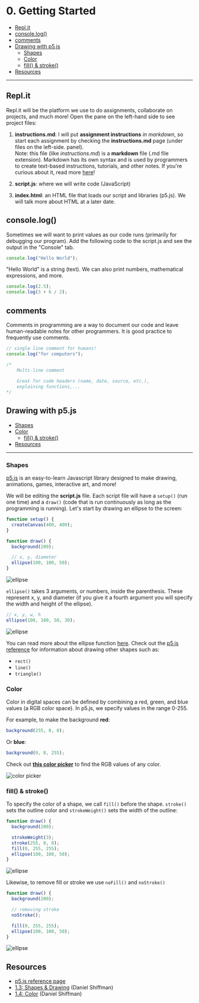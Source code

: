 # 0. Getting Started

- [Repl.it]("#replit")
- [console.log()]("#consolelog")
- [comments]("#comments")
- [Drawing with p5.js]("#drawing-with-p5js")
  - [Shapes](#shapes)
  - [Color](#color)
  - [fill() & stroke()](#fill--stroke)
- [Resources](#other-resources)
---

## Repl.it
Repl.it will be the platform we use to do assignments, collaborate on projects, and much more! Open the pane on the left-hand side to see project files:  

1. **instructions.md**: I will put **assignment instructions** *in markdown*, so start each assignment by checking the **instructions.md** page (under files on the left-side. panel).   
Note: this file (like *instructions.md*) is a **markdown** file (.md file extension). Markdown has its own syntax and is used by programmers to create text-based instructions, tutorials, and other notes. If you're curious about it, read more [here](https://www.markdownguide.org/basic-syntax/)!

2. **script.js**: where we will write code (JavaScript)

3. **index.html**: an HTML file that loads our script and libraries (p5.js). We will talk more about HTML at a later date.


## console.log()

Sometimes we will want to print values as our code runs (primarily for debugging our program). Add the following code to the script.js and see the output in the "Console" tab.

```javascript
console.log("Hello World");
```

"Hello World" is a string (text). We can also print numbers, mathematical expressions, and more.


```javascript
console.log(2.5);
console.log(3 + 6 / 2);
```

## comments
Comments in programming are a way to document our code and leave human-readable notes for other programmers. It is good practice to frequently use comments.

```javascript
// single line comment for humans!
console.log("for computers");

/*
    Multi-line comment
    
    Great for code headers (name, date, source, etc.), 
    explaining functions,...
*/
```

## Drawing with p5.js

  - [Shapes](#shapes)
  - [Color](#color)
    - [fill() & stroke()](#fill--stroke)
  - [Resources](#other-resources)

---

### Shapes
[p5.js](https://p5js.org/reference/) is an easy-to-learn Javascript library designed to make drawing, animations, games, interactive art, and more!

We will be editing the **script.js** file. Each script file will have a `setup()` (run one time) and a `draw()` (code that is run continuously as long as the programming is running). Let's start by drawing an ellipse to the screen:

```javascript
function setup() {
  createCanvas(400, 400);
}

function draw() {
  background(200);

  // x, y, diameter
  ellipse(100, 100, 50);
}
```
![ellipse](assets/ellipse0.png)

`ellipse()` takes 3 arguments, or numbers, inside the parenthesis. These represent x, y, and diameter (if you give it a fourth argument you will specify the width and height of the ellipse). 

```javascript
// x, y, w, h
ellipse(100, 100, 50, 30);
```

![ellipse](assets/ellipse1.png)

You can read more about the ellipse function [here](https://p5js.org/reference/#/p5/ellipse). Check out the [p5.js reference](https://p5js.org/reference/) for information about drawing other shapes such as: 
* `rect()` 
* `line()`
* `triangle()`

### Color
Color in digital spaces can be defined by combining a red, green, and blue values (a RGB color space). In p5.js, we specify values in the range 0-255.

For example, to make the background **red**:

```javascript
background(255, 0, 0);
```

Or **blue**:
```javascript
background(0, 0, 255);
```

Check out **[this color picker](https://g.co/kgs/SN5wSS)** to find the RGB values of any color.

![color picker](assets/colorpickers.png)

### fill() & stroke()
To specify the color of a shape, we call `fill()` before the shape. `stroke()` sets the outline color and `strokeWeight()` sets the width of the outline:

```javascript
function draw() {
  background(200);

  strokeWeight(3);
  stroke(255, 0, 0);
  fill(0, 255, 255);
  ellipse(100, 100, 50);
}
```

![ellipse](assets/ellipse2.png)

Likewise, to remove fill or stroke we use `noFill()` and `noStroke()`

```javascript
function draw() {
  background(200);

  // removing stroke
  noStroke();

  fill(0, 255, 255);
  ellipse(100, 100, 50);
}
```

![ellipse](assets/ellipse3.png)


## Resources
* [p5.js reference page](https://p5js.org/reference/)
* [1.3: Shapes & Drawing](https://www.youtube.com/watch?v=c3TeLi6Ns1E&list=PLRqwX-V7Uu6Zy51Q-x9tMWIv9cueOFTFA&index=5) (Daniel Shiffman)
* [1.4: Color](https://www.youtube.com/watch?v=riiJTF5-N7c&list=PLRqwX-V7Uu6Zy51Q-x9tMWIv9cueOFTFA&index=6) (Daniel Shiffman)

